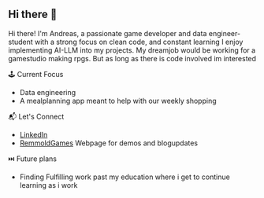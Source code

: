 ## Hi there 👋

Hi there! I'm Andreas, a passionate game developer and data engineer-student with a strong focus on clean code, and constant learning
I enjoy implementing AI-LLM into my projects.
My dreamjob would be working for a gamestudio making rpgs.
But as long as there is code involved im interested

🕹 Current Focus

- Data engineering
- A mealplanning app meant to help with our weekly shopping
  

📬 Let's Connect
- [LinkedIn](https://www.linkedin.com/in/andreas-johansson-24b081320/)
- [RemmoldGames](https://remmold.github.io/remmold-games/index.html) Webpage for demos and blogupdates

⏭️ Future plans
- Finding Fulfilling work past my education where i get to continue learning as i work
